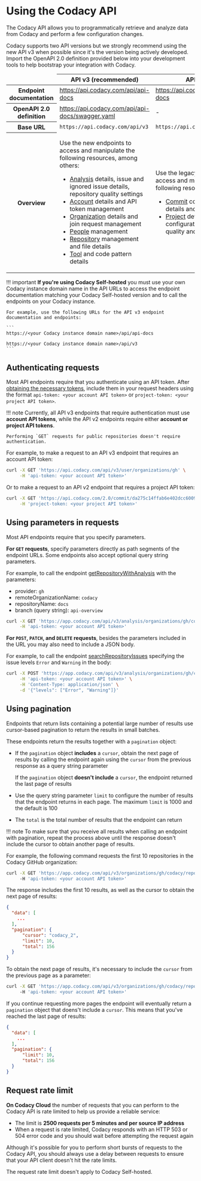 # Using the Codacy API

The Codacy API allows you to programmatically retrieve and analyze data from Codacy and perform a few configuration changes.

Codacy supports two API versions but we strongly recommend using the new API v3 when possible since it's the version being actively developed. Import the OpenAPI 2.0 definition provided below into your development tools to help bootstrap your integration with Codacy.

<table>
  <thead>
    <tr>
      <td></td>
      <th><strong>API v3 (recommended)</strong></th>
      <th><strong>API v2</strong></th>
    </tr>
  </thead>
  <tbody>
    <tr>
      <th>Endpoint documentation</th>
      <td><a target="_blank" href="https://api.codacy.com/api/api-docs">https://api.codacy.com/api/api-docs</a></td>
      <td><a target="_blank" href="https://api.codacy.com/api-docs">https://api.codacy.com/api-docs</a></td>
    </tr>
    <tr>
      <th>OpenAPI 2.0 definition</th>
      <td><a target="_blank" href="https://api.codacy.com/api/api-docs/swagger.yaml">https://api.codacy.com/api/api-docs/swagger.yaml</a></td>
      <td>-
          <!--NOTE
              See https://github.com/codacy/docs/pull/1058#discussion_r810889139 for why we decided to postpone publishing the definition file URL for the API v2.
              <a target="_blank" href="https://api.codacy.com/api-docs/swagger.yaml">https://api.codacy.com/api-docs/swagger.yaml</a>
          --></td>
    </tr>
    <tr>
      <th>Base URL</th>
      <td><code>https://api.codacy.com/api/v3</code></td>
      <td><code>https://api.codacy.com/</code></td>
    </tr>
    <tr>
      <th>Overview</th>
      <td>
        <p>Use the new endpoints to access and manipulate the following resources, among others:<p>
        <ul>
          <li><a target="_blank" href="https://api.codacy.com/api/api-docs#codacy-api-analysis">Analysis</a> details, issue and ignored issue details, repository quality settings</li>
          <li><a target="_blank" href="https://api.codacy.com/api/api-docs#codacy-api-account">Account</a> details and API token management</li>
          <li><a target="_blank" href="https://api.codacy.com/api/api-docs#codacy-api-organization">Organization</a> details and join request management</li>
          <li><a target="_blank" href="https://api.codacy.com/api/api-docs#codacy-api-people">People</a> management</li>
          <li><a target="_blank" href="https://api.codacy.com/api/api-docs#codacy-api-repository">Repository</a> management and file details</li>
          <li><a target="_blank" href="https://api.codacy.com/api/api-docs#codacy-api-tools">Tool</a> and code pattern details</li>
        </ul>
      </td>
      <td>
        <p>Use the legacy endpoints to access and manipulate the following resources:</p>
          <ul>
            <li><a target="_blank" href="https://api.codacy.com/swagger#codacy-api-commit">Commit</a> code quality details and deltas</li>
            <li><a target="_blank" href="https://api.codacy.com/swagger#codacy-api-project">Project</a> details and configurations, file code quality and issue details</li>
          </ul>
      </td>
    </tr>
  </tbody>
</table>

!!! important
    **If you're using Codacy Self-hosted** you must use your own Codacy instance domain name in the API URLs to access the endpoint documentation matching your Codacy Self-hosted version and to call the endpoints on your Codacy instance.

    For example, use the following URLs for the API v3 endpoint documentation and endpoints:

    ```
    https://<your Codacy instance domain name>/api/api-docs
    
    https://<your Codacy instance domain name>/api/v3
    ```

## Authenticating requests

Most API endpoints require that you authenticate using an API token. After [obtaining the necessary tokens](api-tokens.md), include them in your request headers using the format `api-token: <your account API token>` or `project-token: <your project API token>`.

!!! note
    Currently, all API v3 endpoints that require authentication must use **account API tokens**, while the API v2 endpoints require either **account or project API tokens**.

    Performing `GET` requests for public repositories doesn't require authentication.

For example, to make a request to an API v3 endpoint that requires an account API token:

```bash
curl -X GET 'https://api.codacy.com/api/v3/user/organizations/gh' \
     -H 'api-token: <your account API token>'
```

Or to make a request to an API v2 endpoint that requires a project API token:

```bash
curl -X GET 'https://api.codacy.com/2.0/commit/da275c14ffab6e402dcc6009828067ffa44b7ee0' \
     -H 'project-token: <your project API token>'
```

## Using parameters in requests

Most API endpoints require that you specify parameters.

**For `GET` requests**, specify parameters directly as path segments of the endpoint URLs. Some endpoints also accept optional query string parameters.

For example, to call the endpoint [getRepositoryWithAnalysis](https://api.codacy.com/api/api-docs#getrepositorywithanalysis) with the parameters:

-   provider: `gh`
-   remoteOrganizationName: `codacy`
-   repositoryName: `docs`
-   branch (query string): `api-overview`

```bash
curl -X GET 'https://app.codacy.com/api/v3/analysis/organizations/gh/codacy/repositories/docs?branch=api-overview' \
     -H 'api-token: <your account API token>'
```

**For `POST`, `PATCH`, and `DELETE` requests**, besides the parameters included in the URL you may also need to include a JSON body.

For example, to call the endpoint [searchRepositoryIssues](https://api.codacy.com/api/api-docs#searchrepositoryissues) specifying the issue levels `Error` and `Warning` in the body:

```bash
curl -X POST 'https://app.codacy.com/api/v3/analysis/organizations/gh/codacy/repositories/docs/issues/search' \
     -H 'api-token: <your account API token>' \
     -H 'Content-Type: application/json' \
     -d '{"levels": ["Error", "Warning"]}'
```

## Using pagination

Endpoints that return lists containing a potential large number of results use cursor-based pagination to return the results in small batches.

These endpoints return the results together with a `pagination` object:

-   If the `pagination` object **includes** a `cursor`, obtain the next page of results by calling the endpoint again using the `cursor` from the previous response as a query string parameter

    If the `pagination` object **doesn't include** a `cursor`, the endpoint returned the last page of results

-   Use the query string parameter `limit` to configure the number of results that the endpoint returns in each page. The maximum `limit` is 1000 and the default is 100
-   The `total` is the total number of results that the endpoint can return

!!! note
    To make sure that you receive all results when calling an endpoint with pagination, repeat the process above until the response doesn't include the cursor to obtain another page of results.

For example, the following command requests the first 10 repositories in the Codacy GitHub organization:

```bash
curl -X GET 'https://app.codacy.com/api/v3/organizations/gh/codacy/repositories?limit=10'
     -H 'api-token: <your account API token>'
```

The response includes the first 10 results, as well as the cursor to obtain the next page of results:

```json
{
  "data": [
    ...
  ],
  "pagination": {
      "cursor": "codacy_2",
      "limit": 10,
      "total": 156
  }
}
```

To obtain the next page of results, it's necessary to include the `cursor` from the previous page as a parameter:

```bash
curl -X GET 'https://app.codacy.com/api/v3/organizations/gh/codacy/repositories?limit=10&cursor=codacy_2'
     -H 'api-token: <your account API token>'
```

If you continue requesting more pages the endpoint will eventually return a `pagination` object that doens't include a `cursor`. This means that you've reached the last page of results:

```json
{
  "data": [
    ...
  ],
  "pagination": {
      "limit": 10,
      "total": 156
  }
}
```

## Request rate limit

**On Codacy Cloud** the number of requests that you can perform to the Codacy API is rate limited to help us provide a reliable service:

-   The limit is **2500 requests per 5 minutes and per source IP address**
-   When a request is rate limited, Codacy responds with an HTTP 503 or 504 error code and you should wait before attempting the request again

Although it's possible for you to perform short bursts of requests to the Codacy API, you should always use a delay between requests to ensure that your API client doesn't hit the rate limits.

The request rate limit doesn't apply to Codacy Self-hosted.
